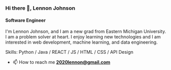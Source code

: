 ### Hi there 👋, Lennon Johnson
#### Software Engineer
I'm Lennon Johnson, and I am a new grad from Eastern Michigan University.  I am a problem solver at heart. I enjoy learning new technologies and I am interested in web development, machine learning, and data engineering.

Skills: Python / Java / REACT / JS / HTML / CSS / API Design

- 📫 How to reach me **2020lennon@gmail.com**



